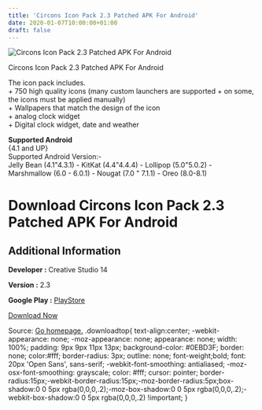 ```yaml
---
title: 'Circons Icon Pack 2.3 Patched APK For Android'
date: 2020-01-07T10:00:00+01:00
draft: false
---
```


![Circons Icon Pack 2.3 Patched APK For Android](https://i0.wp.com/apkhome.net/wp-content/uploads/2018/12/Circons-Icon-Pack-2.3.png "Circons Icon Pack 2.3 Patched APK For Android")

  

Circons Icon Pack 2.3 Patched APK For Android

The icon pack includes.  
\+ 750 high quality icons (many custom launchers are supported + on some, the icons must be applied manually)  
\+ Wallpapers that match the design of the icon  
\+ analog clock widget  
\+ Digital clock widget, date and weather

**Supported Android**  
{4.1 and UP}  
Supported Android Version:-  
Jelly Bean (4.1"4.3.1) - KitKat (4.4"4.4.4) - Lollipop (5.0"5.0.2) - Marshmallow (6.0 - 6.0.1) - Nougat (7.0 " 7.1.1) - Oreo (8.0-8.1)

Download Circons Icon Pack 2.3 Patched APK For Android
======================================================

Additional Information
----------------------

**Developer :** Creative Studio 14

**Version :** 2.3

**Google Play :** [PlayStore](https://play.google.com/store/apps/details?id=studio14.application.circons)

  

[Download Now](https://store4app.co/post/circons-icon-pack-2-3-patched-apk-for-android_1573671825)

  
Source: [Go homepage.](https://store4app.co/post/circons-icon-pack-2-3-patched-apk-for-android_1573671825) .downloadtop{ text-align:center; -webkit-appearance: none; -moz-appearance: none; appearance: none; width: 100%; padding: 9px 9px 11px 13px; background-color: #0EBD3F; border: none; color:#fff; border-radius: 3px; outline: none; font-weight;bold; font: 20px 'Open Sans', sans-serif; -webkit-font-smoothing: antialiased; -moz-osx-font-smoothing: grayscale; color: #fff; cursor: pointer; border-radius:15px;-webkit-border-radius:15px;-moz-border-radius:5px;box-shadow:0 0 5px rgba(0,0,0,.2);-moz-box-shadow:0 0 5px rgba(0,0,0,.2);-webkit-box-shadow:0 0 5px rgba(0,0,0,.2) !important; }